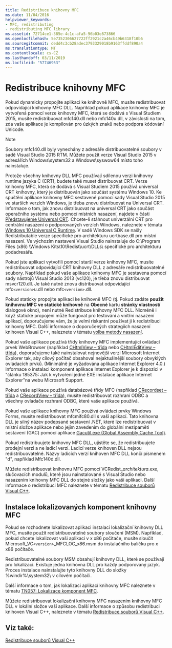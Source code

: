 ```yaml
---
title: Redistribuce knihovny MFC
ms.date: 11/04/2016
helpviewer_keywords:
- MFC, redistributing
- redistributing MFC library
ms.assetid: 72714ce1-385e-4c1c-afa5-96b03e873866
ms.openlocfilehash: 5e7352306627722ff2921c2a46cb49b6318f10b6
ms.sourcegitcommit: dedd4c3cb28adec3793329018b9163ffddf890a4
ms.translationtype: MT
ms.contentlocale: cs-CZ
ms.lasthandoff: 03/11/2019
ms.locfileid: "57746953"
---
```

# <a name="redistributing-the-mfc-library"></a>Redistribuce knihovny MFC

Pokud dynamicky propojíte aplikaci ke knihovně MFC, musíte redistribuovat odpovídající knihovny MFC DLL. Například pokud aplikace knihovny MFC je vytvořená pomocí verze knihovny MFC, která se dodává s Visual Studiem 2015, musíte redistribuovat mfc140.dll nebo mfc140u.dll, v závislosti na tom, zda vaše aplikace je kompilován pro úzkých znaků nebo podpora kódování Unicode.

> [!NOTE]
>  Soubory mfc140.dll byly vynechány z adresáře distribuovatelné soubory v sadě Visual Studio 2015 RTM. Můžete použít verze Visual Studio 2015 v adresářích Windows\system32 a Windows\syswow64 místo toho nainstaluje.

Protože všechny knihovny DLL MFC používají sdílenou verzi knihovny runtime jazyka C (CRT), budete také muset distribuovat CRT. Verze knihovny MFC, která se dodává s Visual Studiem 2015 používá universal CRT knihovny, který je distribuován jako součást systému Windows 10. Ke spuštění aplikace knihovny MFC sestavené pomocí sady Visual Studio 2015 ve starších verzích Windows, je třeba znovu distribuovat na Universal CRT. Informace o tom, jak znovu distribuovat na universal CRT jako součást operačního systému nebo pomocí místních nasazení, najdete v části [Představujeme Universal CRT](http://go.microsoft.com/fwlink/p/?linkid=617977). Chcete-li stáhnout univerzální CRT pro centrální nasazení o podporovaných verzích Windows, naleznete v tématu [Windows 10 Universal C Runtime](http://go.microsoft.com/fwlink/p/?LinkId=619489). V sadě Windows SDK se našly Redistributable verze specifické pro architekturu ucrtbase.dll pro místní nasazení. Ve výchozím nastavení Visual Studio nainstaluje do C:\Program Files (x86) \Windows Kits\10\Redist\ucrt\DLLs\ specifické pro architekturu podadresáře.

Pokud jste aplikaci vytvořili pomocí starší verze knihovny MFC, musíte redistribuovat odpovídající CRT knihovny DLL z adresáře redistribuovatelné soubory. Například pokud vaše aplikace knihovny MFC je sestavena pomocí sady nástrojů Visual Studio 2013 (vc120), je třeba znovu distribuovat msvcr120.dll. Je také nutné znovu distribuovat odpovídající mfc`<version>`u.dll nebo mfc`<version>`.dll.

Pokud staticky propojíte aplikaci ke knihovně MFC (tj. Pokud zadáte **použít knihovnu MFC ve statické knihovně** na **Obecné** kartu **stránky vlastností** dialogové okno), není nutné Redistribuce knihovny MFC DLL. Nicméně i když statické propojení může fungovat pro testování a vnitřní nasazení aplikací, doporučujeme vám, že je velmi riskantní používat ji k redistribuci knihovny MFC. Další informace o doporučených strategiích nasazení knihoven Visual C++, naleznete v tématu [volba metody nasazení](../ide/choosing-a-deployment-method.md).

Pokud vaše aplikace používá třídy knihovny MFC implementující ovládací prvek WebBrowser (například [CHtmlView – třída](../mfc/reference/chtmlview-class.md) nebo [CHtmlEditView – třída](../mfc/reference/chtmleditview-class.md)), doporučujeme také nainstalovat nejnovější verzi Microsoft Internet Explorer tak, aby cílový počítač obsahoval nejaktuálnější soubory obvyklých ovládacích prvků. (Minimálně je vyžadována aplikace Internet Explorer 4.0.) Informace o instalaci komponent aplikace Internet Explorer je k dispozici v "článku 185375: Jak k vytvoření jedné EXE instalace aplikace Internet Explorer"na webu Microsoft Support.

Pokud vaše aplikace používá databázové třídy MFC (například [CRecordset – třída](../mfc/reference/crecordset-class.md) a [CRecordView – třída](../mfc/reference/crecordview-class.md)), musíte redistribuovat rozhraní ODBC a všechny ovladače rozhraní ODBC, které vaše aplikace používá.

Pokud vaše aplikace knihovny MFC používá ovládací prvky Windows Forms, musíte redistribuovat mfcmifc80.dll s vaší aplikací. Tato knihovna DLL je silný název podepsané sestavení .NET, které lze redistribuovat v místní složce aplikace nebo jejím zavedením do globální mezipaměti sestavení (GAC) pomocí aplikace [Gacutil.exe (Global Assembly Cache Tool)](/dotnet/framework/tools/gacutil-exe-gac-tool).

Pokud redistribuujete knihovny MFC DLL, ujistěte se, že redistribuujete prodejní verzi a ne ladicí verzi. Ladicí verze knihoven DLL nejsou redistribuovatelné. Názvy ladicích verzí knihoven MFC DLL končí písmenem "d", například Mfc140d.dll.

Můžete redistribuovat knihovnu MFC pomocí VCRedist_*architektura*.exe, slučovacích modulů, které jsou nainstalované s Visual Studio nebo nasazením knihovny MFC DLL do stejné složky jako vaši aplikaci. Další informace o redistribuci MFC naleznete v tématu [Redistribuce souborů Visual C++](../ide/redistributing-visual-cpp-files.md).

## <a name="installation-of-localized-mfc-components"></a>Instalace lokalizovaných komponent knihovny MFC

Pokud se rozhodnete lokalizovat aplikaci instalací lokalizační knihovny DLL MFC, musíte použít redistribuovatelné soubory sloučení (MSM). Například, pokud chcete lokalizovat vaši aplikaci v x x86 počítače, musíte sloučit Microsoft_VC`<version>`_MFCLOC_x86.msm do instalačního balíčku pro x x86 počítače.

Redistribuovatelné soubory MSM obsahují knihovny DLL, které se používají pro lokalizaci. Existuje jedna knihovna DLL pro každý podporovaný jazyk. Proces instalace nainstalujte tyto knihovny DLL do složky %windir%\system32\ v cílovém počítači.

Další informace o tom, jak lokalizaci aplikací knihovny MFC naleznete v tématu [TN057: Lokalizace komponent MFC](../mfc/tn057-localization-of-mfc-components.md).

Můžete redistribuovat lokalizační knihovny MFC nasazením knihovny MFC DLL v lokální složce vaší aplikace. Další informace o způsobu redistribuci knihoven Visual C++, naleznete v tématu [Redistribuce souborů Visual C++](../ide/redistributing-visual-cpp-files.md).

## <a name="see-also"></a>Viz také:

[Redistribuce souborů Visual C++](../ide/redistributing-visual-cpp-files.md)
